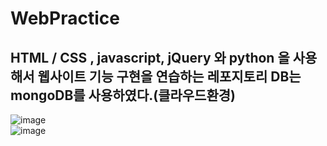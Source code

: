 # WebPractice
## HTML / CSS , javascript, jQuery 와 python 을 사용해서 웹사이트 기능 구현을 연습하는 레포지토리 DB는 mongoDB를 사용하였다.(클라우드환경) 
![image](https://user-images.githubusercontent.com/57083072/200376809-835beeb5-a525-4ec4-829b-e9d11f2c49e8.png)  
![image](https://user-images.githubusercontent.com/57083072/200377293-97ea7726-ef99-4219-8f5d-18ec541ed92d.png)  



